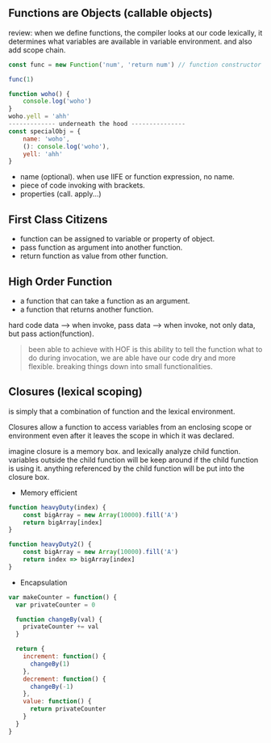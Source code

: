 ## Functions are Objects (callable objects)
review: when we define functions, the compiler looks at our code lexically, it determines what variables are available in variable environment. and also add scope chain.

```javascript
const func = new Function('num', 'return num') // function constructor

func(1)
``` 

```javascript
function woho() {
	console.log('woho')
}
woho.yell = 'ahh'
------------- underneath the hood ---------------
const specialObj = {
	name: 'woho',
	(): console.log('woho'),
	yell: 'ahh'
}
```
- name (optional). when use IIFE or function expression, no name.
- piece of code invoking with brackets.
- properties (call. apply...)

## First Class Citizens
- function can be assigned to variable or property of object.
- pass function as argument into another function.
- return function as value from other function.

## High Order Function
- a function that can take a function as an argument.
- a function that returns another function.

hard code data --> when invoke, pass data --> when invoke, not only data, but pass action(function).

> been able to achieve with HOF is this ability to tell the function what to do during invocation, we are able have our code dry and more flexible. breaking things down into small functionalities.

## Closures (lexical scoping)
is simply that a combination of function and the lexical environment.

Closures allow a function to access variables from an enclosing scope or environment even after it leaves the scope in which it was declared.

imagine closure is a memory box. and lexically analyze child function. variables outside the child function will be keep around if the child function is using it. anything referenced by the child function will be put into the closure box.

- Memory efficient
```javascript
function heavyDuty(index) {
	const bigArray = new Array(10000).fill('A')
	return bigArray[index]
}

function heavyDuty2() {
	const bigArray = new Array(10000).fill('A')
	return index => bigArray[index]
}
```

- Encapsulation
```javascript
var makeCounter = function() {
  var privateCounter = 0

  function changeBy(val) {
    privateCounter += val
  }

  return {
    increment: function() {
      changeBy(1)
    },
    decrement: function() {
      changeBy(-1)
    },
    value: function() {
      return privateCounter
    }
  }
}
```